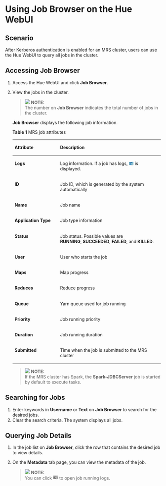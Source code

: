 # Using Job Browser on the Hue WebUI<a name="EN-US_TOPIC_0125375816"></a>

## Scenario<a name="sb4316978814b4f86ae12ef9fe7686f60"></a>

After Kerberos authentication is enabled for an MRS cluster, users can use the Hue WebUI to query all jobs in the cluster.

## Accessing  **Job Browser**<a name="section349132517406"></a>

1.  Access the Hue WebUI and click  **Job Browser**.
2.  View the jobs in the cluster.

    >![](/images/icon-note.gif) **NOTE:**   
    >The number on  **Job Browser**  indicates the total number of jobs in the cluster.  

    **Job Browser**  displays the following job information.

    **Table  1**  MRS job attributes

    <a name="table6543827417408"></a>
    <table><thead align="left"><tr id="row2576147717408"><th class="cellrowborder" valign="top" width="30.64%" id="mcps1.2.3.1.1"><p id="p5084955417408"><a name="p5084955417408"></a><a name="p5084955417408"></a>Attribute</p>
    </th>
    <th class="cellrowborder" valign="top" width="69.36%" id="mcps1.2.3.1.2"><p id="p2517317717408"><a name="p2517317717408"></a><a name="p2517317717408"></a>Description</p>
    </th>
    </tr>
    </thead>
    <tbody><tr id="row1800768317408"><td class="cellrowborder" valign="top" width="30.64%" headers="mcps1.2.3.1.1 "><p id="p5674433917408"><a name="p5674433917408"></a><a name="p5674433917408"></a><span class="parmname" id="parmname630492617408"><a name="parmname630492617408"></a><a name="parmname630492617408"></a><b>Logs</b></span></p>
    </td>
    <td class="cellrowborder" valign="top" width="69.36%" headers="mcps1.2.3.1.2 "><p id="p2756296517408"><a name="p2756296517408"></a><a name="p2756296517408"></a>Log information. If a job has logs, <a name="image3288871317408"></a><a name="image3288871317408"></a><span><img id="image3288871317408" src="figures/icon_mrs_mma.jpg"></span> is displayed.</p>
    </td>
    </tr>
    <tr id="row2890271317408"><td class="cellrowborder" valign="top" width="30.64%" headers="mcps1.2.3.1.1 "><p id="p4933622217408"><a name="p4933622217408"></a><a name="p4933622217408"></a><span class="parmname" id="parmname2785142317408"><a name="parmname2785142317408"></a><a name="parmname2785142317408"></a><b>ID</b></span></p>
    </td>
    <td class="cellrowborder" valign="top" width="69.36%" headers="mcps1.2.3.1.2 "><p id="p3681102117408"><a name="p3681102117408"></a><a name="p3681102117408"></a>Job ID, which is generated by the system automatically</p>
    </td>
    </tr>
    <tr id="row858155817408"><td class="cellrowborder" valign="top" width="30.64%" headers="mcps1.2.3.1.1 "><p id="p5941837717408"><a name="p5941837717408"></a><a name="p5941837717408"></a><span class="parmname" id="parmname5879782517408"><a name="parmname5879782517408"></a><a name="parmname5879782517408"></a><b>Name</b></span></p>
    </td>
    <td class="cellrowborder" valign="top" width="69.36%" headers="mcps1.2.3.1.2 "><p id="p4815920517408"><a name="p4815920517408"></a><a name="p4815920517408"></a>Job name</p>
    </td>
    </tr>
    <tr id="row580227217408"><td class="cellrowborder" valign="top" width="30.64%" headers="mcps1.2.3.1.1 "><p id="p2401763617408"><a name="p2401763617408"></a><a name="p2401763617408"></a><span class="parmname" id="parmname1012516617408"><a name="parmname1012516617408"></a><a name="parmname1012516617408"></a><b>Application Type</b></span></p>
    </td>
    <td class="cellrowborder" valign="top" width="69.36%" headers="mcps1.2.3.1.2 "><p id="p6055246117408"><a name="p6055246117408"></a><a name="p6055246117408"></a><span id="ph6638037417408"><a name="ph6638037417408"></a><a name="ph6638037417408"></a>Job type information</span></p>
    </td>
    </tr>
    <tr id="row2687781117408"><td class="cellrowborder" valign="top" width="30.64%" headers="mcps1.2.3.1.1 "><p id="p22206117408"><a name="p22206117408"></a><a name="p22206117408"></a><span class="parmname" id="parmname5222045617408"><a name="parmname5222045617408"></a><a name="parmname5222045617408"></a><b>Status</b></span></p>
    </td>
    <td class="cellrowborder" valign="top" width="69.36%" headers="mcps1.2.3.1.2 "><p id="p3512901317408"><a name="p3512901317408"></a><a name="p3512901317408"></a>Job status. Possible values are <span class="parmvalue" id="parmvalue1798697017408"><a name="parmvalue1798697017408"></a><a name="parmvalue1798697017408"></a><b>RUNNING</b></span>,&nbsp;<span class="parmname" id="parmname2766500417408"><a name="parmname2766500417408"></a><a name="parmname2766500417408"></a><b>SUCCEEDED</b></span>,&nbsp;<span class="parmname" id="parmname4765844717408"><a name="parmname4765844717408"></a><a name="parmname4765844717408"></a><b>FAILED</b></span>, and&nbsp;<span class="parmname" id="parmname2627284517408"><a name="parmname2627284517408"></a><a name="parmname2627284517408"></a><b>KILLED</b></span>.</p>
    </td>
    </tr>
    <tr id="row5090401817408"><td class="cellrowborder" valign="top" width="30.64%" headers="mcps1.2.3.1.1 "><p id="p2961912217408"><a name="p2961912217408"></a><a name="p2961912217408"></a><span class="parmname" id="parmname4057371517408"><a name="parmname4057371517408"></a><a name="parmname4057371517408"></a><b>User</b></span></p>
    </td>
    <td class="cellrowborder" valign="top" width="69.36%" headers="mcps1.2.3.1.2 "><p id="p5033871417408"><a name="p5033871417408"></a><a name="p5033871417408"></a>User who starts the job</p>
    </td>
    </tr>
    <tr id="row2684529217408"><td class="cellrowborder" valign="top" width="30.64%" headers="mcps1.2.3.1.1 "><p id="p2958477017408"><a name="p2958477017408"></a><a name="p2958477017408"></a><span class="parmname" id="parmname5548297917408"><a name="parmname5548297917408"></a><a name="parmname5548297917408"></a><b>Maps</b></span></p>
    </td>
    <td class="cellrowborder" valign="top" width="69.36%" headers="mcps1.2.3.1.2 "><p id="p4755617917408"><a name="p4755617917408"></a><a name="p4755617917408"></a>Map progress</p>
    </td>
    </tr>
    <tr id="row1591897217408"><td class="cellrowborder" valign="top" width="30.64%" headers="mcps1.2.3.1.1 "><p id="p2698507817408"><a name="p2698507817408"></a><a name="p2698507817408"></a><span class="parmname" id="parmname4028104417408"><a name="parmname4028104417408"></a><a name="parmname4028104417408"></a><b>Reduces</b></span></p>
    </td>
    <td class="cellrowborder" valign="top" width="69.36%" headers="mcps1.2.3.1.2 "><p id="p3830773717408"><a name="p3830773717408"></a><a name="p3830773717408"></a>Reduce progress</p>
    </td>
    </tr>
    <tr id="row4975199117408"><td class="cellrowborder" valign="top" width="30.64%" headers="mcps1.2.3.1.1 "><p id="p1436832717408"><a name="p1436832717408"></a><a name="p1436832717408"></a><span class="parmname" id="parmname905302117408"><a name="parmname905302117408"></a><a name="parmname905302117408"></a><b>Queue</b></span></p>
    </td>
    <td class="cellrowborder" valign="top" width="69.36%" headers="mcps1.2.3.1.2 "><p id="p2298384317408"><a name="p2298384317408"></a><a name="p2298384317408"></a>Yarn queue used for job running</p>
    </td>
    </tr>
    <tr id="row2697941617408"><td class="cellrowborder" valign="top" width="30.64%" headers="mcps1.2.3.1.1 "><p id="p337950017408"><a name="p337950017408"></a><a name="p337950017408"></a><span class="parmname" id="parmname4511474217408"><a name="parmname4511474217408"></a><a name="parmname4511474217408"></a><b>Priority</b></span></p>
    </td>
    <td class="cellrowborder" valign="top" width="69.36%" headers="mcps1.2.3.1.2 "><p id="p530410617408"><a name="p530410617408"></a><a name="p530410617408"></a>Job running priority</p>
    </td>
    </tr>
    <tr id="row2484968417408"><td class="cellrowborder" valign="top" width="30.64%" headers="mcps1.2.3.1.1 "><p id="p3784905417408"><a name="p3784905417408"></a><a name="p3784905417408"></a><span class="parmname" id="parmname4148815217408"><a name="parmname4148815217408"></a><a name="parmname4148815217408"></a><b>Duration</b></span></p>
    </td>
    <td class="cellrowborder" valign="top" width="69.36%" headers="mcps1.2.3.1.2 "><p id="p4587453317408"><a name="p4587453317408"></a><a name="p4587453317408"></a>Job running duration</p>
    </td>
    </tr>
    <tr id="row5642807017408"><td class="cellrowborder" valign="top" width="30.64%" headers="mcps1.2.3.1.1 "><p id="p6666741217408"><a name="p6666741217408"></a><a name="p6666741217408"></a><span class="parmname" id="parmname2232057117408"><a name="parmname2232057117408"></a><a name="parmname2232057117408"></a><b>Submitted</b></span></p>
    </td>
    <td class="cellrowborder" valign="top" width="69.36%" headers="mcps1.2.3.1.2 "><p id="p3135130917408"><a name="p3135130917408"></a><a name="p3135130917408"></a>Time when the job is submitted to the MRS cluster</p>
    </td>
    </tr>
    </tbody>
    </table>

    >![](/images/icon-note.gif) **NOTE:**   
    >If the MRS cluster has Spark, the  **Spark-JDBCServer**  job is started by default to execute tasks.  


## Searching for  Jobs<a name="section9175833174017"></a>

1.  Enter keywords in  **Username** or **Text** on **Job Browser**  to search for the desired jobs.
2.  Clear the search criteria. The system displays all jobs.

## Querying  Job Details<a name="section24125061174023"></a>

1.  In the job list on  **Job Browser**, click the row that contains the desired job to view details.
2.  On the  **Metadata**  tab page, you can view the metadata of the job.

    >![](/images/icon-note.gif) **NOTE:**   
    >You can click  ![](figures/icon_mrs_dbjoblog.jpg)  to open job running logs.  


